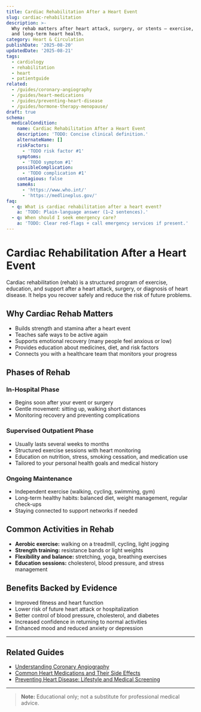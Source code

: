 ```yaml
---
title: Cardiac Rehabilitation After a Heart Event
slug: cardiac-rehabilitation
description: >-
  Why rehab matters after heart attack, surgery, or stents — exercise, recovery,
  and long-term heart health.
category: Heart & Circulation
publishDate: '2025-08-20'
updatedDate: '2025-08-21'
tags:
  - cardiology
  - rehabilitation
  - heart
  - patientguide
related:
  - /guides/coronary-angiography
  - /guides/heart-medications
  - /guides/preventing-heart-disease
  - /guides/hormone-therapy-menopause/
draft: true
schema:
  medicalCondition:
    name: Cardiac Rehabilitation After a Heart Event
    description: 'TODO: Concise clinical definition.'
    alternateName: []
    riskFactors:
      - 'TODO risk factor #1'
    symptoms:
      - 'TODO symptom #1'
    possibleComplication:
      - 'TODO complication #1'
    contagious: false
    sameAs:
      - 'https://www.who.int/'
      - 'https://medlineplus.gov/'
faq:
  - q: What is cardiac rehabilitation after a heart event?
    a: 'TODO: Plain-language answer (1–2 sentences).'
  - q: When should I seek emergency care?
    a: 'TODO: Clear red-flags + call emergency services if present.'
---
```

# Cardiac Rehabilitation After a Heart Event

Cardiac rehabilitation (rehab) is a structured program of exercise, education, and support after a heart attack, surgery, or diagnosis of heart disease. It helps you recover safely and reduce the risk of future problems.

## Why Cardiac Rehab Matters
- Builds strength and stamina after a heart event  
- Teaches safe ways to be active again  
- Supports emotional recovery (many people feel anxious or low)  
- Provides education about medicines, diet, and risk factors  
- Connects you with a healthcare team that monitors your progress  

## Phases of Rehab

### In-Hospital Phase
- Begins soon after your event or surgery  
- Gentle movement: sitting up, walking short distances  
- Monitoring recovery and preventing complications  

### Supervised Outpatient Phase
- Usually lasts several weeks to months  
- Structured exercise sessions with heart monitoring  
- Education on nutrition, stress, smoking cessation, and medication use  
- Tailored to your personal health goals and medical history  

### Ongoing Maintenance
- Independent exercise (walking, cycling, swimming, gym)  
- Long-term healthy habits: balanced diet, weight management, regular check-ups  
- Staying connected to support networks if needed  

## Common Activities in Rehab
- **Aerobic exercise:** walking on a treadmill, cycling, light jogging  
- **Strength training:** resistance bands or light weights  
- **Flexibility and balance:** stretching, yoga, breathing exercises  
- **Education sessions:** cholesterol, blood pressure, and stress management  

## Benefits Backed by Evidence
- Improved fitness and heart function  
- Lower risk of future heart attack or hospitalization  
- Better control of blood pressure, cholesterol, and diabetes  
- Increased confidence in returning to normal activities  
- Enhanced mood and reduced anxiety or depression  

---

## Related Guides
- [Understanding Coronary Angiography](/guides/coronary-angiography)  
- [Common Heart Medications and Their Side Effects](/guides/heart-medications)  
- [Preventing Heart Disease: Lifestyle and Medical Screening](/guides/preventing-heart-disease)  

---

> **Note:** Educational only; not a substitute for professional medical advice.

